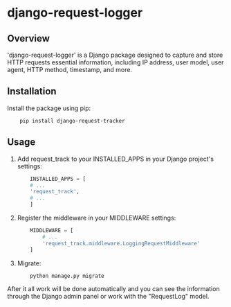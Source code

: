 # django-request-logger

## Overview
'django-request-logger' is a Django package designed to capture and store HTTP requests essential information, including IP address, user model, user agent, HTTP method, timestamp, and more.

## Installation
Install the package using pip:
```Shell
    pip install django-request-tracker
```

## Usage
1. Add request_track to your INSTALLED_APPS in your Django project's settings:
    ```python
        INSTALLED_APPS = [
        # ...
        'request_track',
        # ...
        ]
    ```

2. Register the middleware in your MIDDLEWARE settings:
    ```python
        MIDDLEWARE = [
            # ...
            'request_track.middleware.LoggingRequestMiddleware'
        ]
    ```

3. Migrate:
    ```Shell
        python manage.py migrate
    ```

After it all work will be done automatically and you can see the information through the Django admin panel or work with the "RequestLog" model.